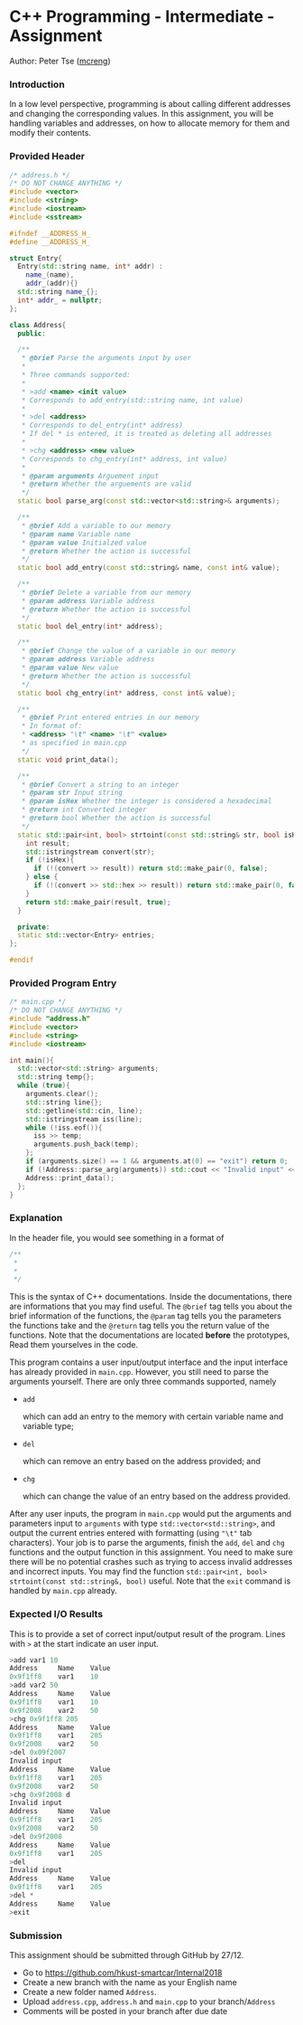 # C++ Programming - Intermediate - Assignment

Author: Peter Tse ([mcreng](http://www.github.com/mcreng))

### Introduction

In a low level perspective, programming is about calling different addresses and changing the corresponding values. In this assignment, you will be handling variables and addresses, on how to allocate memory for them and modify their contents.

### Provided Header

```c++
/* address.h */
/* DO NOT CHANGE ANYTHING */
#include <vector>
#include <string>
#include <iostream>
#include <sstream>

#ifndef __ADDRESS_H_
#define __ADDRESS_H_

struct Entry{
  Entry(std::string name, int* addr) :
	name_(name),
	addr_(addr){}
  std::string name_{};
  int* addr_ = nullptr;
};

class Address{
  public:

  /**
   * @brief Parse the arguments input by user
   *
   * Three commands supported:
   *
   * >add <name> <init value>
   * Corresponds to add_entry(std::string name, int value)
   *
   * >del <address>
   * Corresponds to del_entry(int* address)
   * If del * is entered, it is treated as deleting all addresses
   *
   * >chg <address> <new value>
   * Corresponds to chg_entry(int* address, int value)
   *
   * @param arguments Arguement input
   * @return Whether the arguements are valid
   */
  static bool parse_arg(const std::vector<std::string>& arguments);

  /**
   * @brief Add a variable to our memory
   * @param name Variable name
   * @param value Initialzed value
   * @return Whether the action is successful
   */
  static bool add_entry(const std::string& name, const int& value);

  /**
   * @brief Delete a variable from our memory
   * @param address Variable address
   * @return Whether the action is successful
   */
  static bool del_entry(int* address);

  /**
   * @brief Change the value of a variable in our memory
   * @param address Variable address
   * @param value New value
   * @return Whether the action is successful
   */
  static bool chg_entry(int* address, const int& value);

  /**
   * @brief Print entered entries in our memory
   * In format of:
   * <address> "\t" <name> "\t" <value>
   * as specified in main.cpp
   */
  static void print_data();

  /**
   * @brief Convert a string to an integer
   * @param str Input string
   * @param isHex Whether the integer is considered a hexadecimal
   * @return int Converted integer
   * @return bool Whether the action is successful
   */
  static std::pair<int, bool> strtoint(const std::string& str, bool isHex = false){
	int result;
	std::istringstream convert(str);
	if (!isHex){
	  if (!(convert >> result)) return std::make_pair(0, false);
	} else {
      if (!(convert >> std::hex >> result)) return std::make_pair(0, false);
	}
	return std::make_pair(result, true);
  }

  private:
  static std::vector<Entry> entries;
};

#endif
```

### Provided Program Entry

```C++
/* main.cpp */
/* DO NOT CHANGE ANYTHING */
#include "address.h"
#include <vector>
#include <string>
#include <iostream>

int main(){
  std::vector<std::string> arguments;
  std::string temp{};
  while (true){
	arguments.clear();
	std::string line{};
	std::getline(std::cin, line);
	std::istringstream iss(line);
    while (!iss.eof()){
      iss >> temp;
      arguments.push_back(temp);
    };
    if (arguments.size() == 1 && arguments.at(0) == "exit") return 0;
    if (!Address::parse_arg(arguments)) std::cout << "Invalid input" << std::endl;
    Address::print_data();
  };
}
```

### Explanation

In the header file, you would see something in a format of

```C++
/**
 *
 *
 */
```

This is the syntax of C++ documentations. Inside the documentations, there are informations that you may find useful. The `@brief` tag tells you about the brief information of the functions, the `@param` tag tells you the parameters the functions take and the `@return` tag tells you the return value of the functions. Note that the documentations are located **before** the prototypes, Read them yourselves in the code.

This program contains a user input/output interface and the input interface has already provided in `main.cpp`. However, you still need to parse the arguments yourself. There are only three commands supported, namely 

* `add`

  which can add an entry to the memory with certain variable name and variable type;

* `del`

  which can remove an entry based on the address provided; and

* `chg`

  which can change the value of an entry based on the address provided.

After any user inputs, the program in `main.cpp` would put the arguments and parameters input to `arguments` with type `std::vector<std::string>`, and output the current entries entered with formatting (using `"\t"` tab characters). Your job is to parse the arguments, finish the `add`, `del` and `chg` functions and the output function in this assignment. You need to make sure there will be no potential crashes such as trying to access invalid addresses and incorrect inputs. You may find the function `std::pair<int, bool> strtoint(const std::string&, bool)` useful. Note that the `exit` command is handled by `main.cpp` already.

### Expected I/O Results

This is to provide a set of correct input/output result of the program. Lines with `>` at the start indicate an user input.

```c++
>add var1 10
Address		Name	Value
0x9f1ff8	var1	10
>add var2 50
Address		Name	Value
0x9f1ff8	var1	10
0x9f2008	var2	50
>chg 0x9f1ff8 205
Address		Name	Value
0x9f1ff8	var1	205
0x9f2008	var2	50
>del 0x09f2007
Invalid input
Address		Name	Value
0x9f1ff8	var1	205
0x9f2008	var2	50
>chg 0x9f2008 d
Invalid input
Address		Name	Value
0x9f1ff8	var1	205
0x9f2008	var2	50
>del 0x9f2008
Address		Name	Value
0x9f1ff8	var1	205
>del
Invalid input
Address		Name	Value
0x9f1ff8	var1	205
>del *
Address		Name	Value
>exit
```

### Submission

This assignment should be submitted through GitHub by 27/12. 

* Go to https://github.com/hkust-smartcar/Internal2018
* Create a new branch with the name as your English name
* Create a new folder named `Address`.
* Upload `address.cpp`, `address.h` and `main.cpp` to your branch/`Address`
* Comments will be posted in your branch after due date

